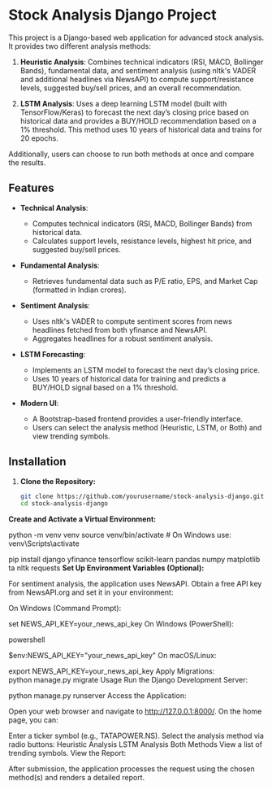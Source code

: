 # Stock Analysis Django Project

This project is a Django-based web application for advanced stock analysis. It provides two different analysis methods:

1. **Heuristic Analysis**: Combines technical indicators (RSI, MACD, Bollinger Bands), fundamental data, and sentiment analysis (using nltk's VADER and additional headlines via NewsAPI) to compute support/resistance levels, suggested buy/sell prices, and an overall recommendation.

2. **LSTM Analysis**: Uses a deep learning LSTM model (built with TensorFlow/Keras) to forecast the next day’s closing price based on historical data and provides a BUY/HOLD recommendation based on a 1% threshold. This method uses 10 years of historical data and trains for 20 epochs.

Additionally, users can choose to run both methods at once and compare the results.

## Features

- **Technical Analysis**:  
  - Computes technical indicators (RSI, MACD, Bollinger Bands) from historical data.
  - Calculates support levels, resistance levels, highest hit price, and suggested buy/sell prices.

- **Fundamental Analysis**:  
  - Retrieves fundamental data such as P/E ratio, EPS, and Market Cap (formatted in Indian crores).

- **Sentiment Analysis**:  
  - Uses nltk's VADER to compute sentiment scores from news headlines fetched from both yfinance and NewsAPI.
  - Aggregates headlines for a robust sentiment analysis.

- **LSTM Forecasting**:  
  - Implements an LSTM model to forecast the next day’s closing price.
  - Uses 10 years of historical data for training and predicts a BUY/HOLD signal based on a 1% threshold.

- **Modern UI**:  
  - A Bootstrap-based frontend provides a user-friendly interface.
  - Users can select the analysis method (Heuristic, LSTM, or Both) and view trending symbols.

## Installation

1. **Clone the Repository:**

   ```bash
   git clone https://github.com/yourusername/stock-analysis-django.git
   cd stock-analysis-django
**Create and Activate a Virtual Environment:**


  python -m venv venv
  source venv/bin/activate  # On Windows use: venv\Scripts\activate




pip install django yfinance tensorflow scikit-learn pandas numpy matplotlib ta nltk requests
**Set Up Environment Variables (Optional):**

For sentiment analysis, the application uses NewsAPI. Obtain a free API key from NewsAPI.org and set it in your environment:

On Windows (Command Prompt):


set NEWS_API_KEY=your_news_api_key
On Windows (PowerShell):

powershell

$env:NEWS_API_KEY="your_news_api_key"
On macOS/Linux:


export NEWS_API_KEY=your_news_api_key
Apply Migrations:  
  python manage.py migrate
Usage
Run the Django Development Server:


python manage.py runserver
Access the Application:

Open your web browser and navigate to http://127.0.0.1:8000/. On the home page, you can:

Enter a ticker symbol (e.g., TATAPOWER.NS).
Select the analysis method via radio buttons:
Heuristic Analysis
LSTM Analysis
Both Methods
View a list of trending symbols.
View the Report:

After submission, the application processes the request using the chosen method(s) and renders a detailed report.
